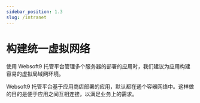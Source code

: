 ```yaml
---
sidebar_position: 1.3
slug: /intranet
---
```


# 构建统一虚拟网络

使用 Websoft9 托管平台管理多个服务器的部署的应用时，我们建议为应用构建容易的虚拟局域网环境。  

Websoft9 托管平台基于应用商店部署的应用，默认都在通个容器网络中。这样做的目的是便于应用之间互相连接，以满足业务上的需求。

